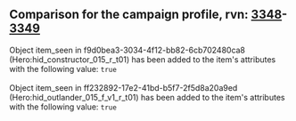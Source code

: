 ## Comparison for the campaign profile, rvn: [3348](https://github.com/PRO100KatYT/FortniteProfileRevisions/tree/main/profiles/campaign/3348%20campaign.json)-[3349](https://github.com/PRO100KatYT/FortniteProfileRevisions/tree/main/profiles/campaign/3349%20campaign.json)

Object item_seen in f9d0bea3-3034-4f12-bb82-6cb702480ca8 (Hero:hid_constructor_015_r_t01) has been added to the item's attributes with the following value: `true`
<br><br>
Object item_seen in ff232892-17e2-41bd-b5f7-2f5d8a20a9ed (Hero:hid_outlander_015_f_v1_r_t01) has been added to the item's attributes with the following value: `true`
<br><br>
